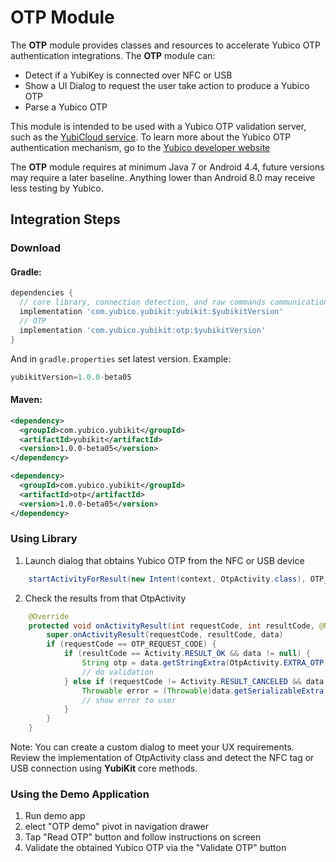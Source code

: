 # OTP Module
The **OTP** module provides classes and resources to accelerate Yubico OTP authentication integrations. The **OTP** module can: 
* Detect if a YubiKey is connected over NFC or USB
* Show a UI Dialog to request the user take action to produce a Yubico OTP
* Parse a Yubico OTP

This module is intended to be used with a Yubico OTP validation server, such as the [YubiCloud service](https://www.yubico.com/products/services-software/yubicloud/). To learn more about the Yubico OTP authentication mechanism, go to the [Yubico developer website](https://developers.yubico.com/OTP/OTPs_Explained.html)

The **OTP** module requires at minimum  Java 7 or Android 4.4, future versions may require a later baseline. Anything lower than Android 8.0 may receive less testing by Yubico.

## Integration Steps <a name="integration_steps"></a>
### Download
#### Gradle:

```gradle
dependencies {  
  // core library, connection detection, and raw commands communication with YubiKey
  implementation 'com.yubico.yubikit:yubikit:$yubikitVersion'
  // OTP
  implementation 'com.yubico.yubikit:otp:$yubikitVersion'
}
```
And in `gradle.properties` set latest version. Example:
```gradle
yubikitVersion=1.0.0-beta05
```
#### Maven:
```xml
<dependency>
  <groupId>com.yubico.yubikit</groupId>
  <artifactId>yubikit</artifactId>
  <version>1.0.0-beta05</version>
</dependency>

<dependency>
  <groupId>com.yubico.yubikit</groupId>
  <artifactId>otp</artifactId>
  <version>1.0.0-beta05</version>
</dependency>
```
### Using Library <a name="using_lib"></a>

1. Launch dialog that obtains Yubico OTP from the NFC or USB device
```java
    startActivityForResult(new Intent(context, OtpActivity.class), OTP_REQUEST_CODE)
```

2. Check the results from that OtpActivity
```java
    @Override
    protected void onActivityResult(int requestCode, int resultCode, @Nullable Intent data) {
        super.onActivityResult(requestCode, resultCode, data)
        if (requestCode == OTP_REQUEST_CODE) {
            if (resultCode == Activity.RESULT_OK && data != null) {
                String otp = data.getStringExtra(OtpActivity.EXTRA_OTP);
                // do validation
            } else if (requestCode != Activity.RESULT_CANCELED && data != null) {
                Throwable error = (Throwable)data.getSerializableExtra(OtpActivity.EXTRA_ERROR);
                // show error to user
            }
        }
    }
```

Note: You can create a custom dialog to meet your UX requirements. Review the implementation of OtpActivity class and detect the NFC tag or USB connection using **YubiKit** core methods.

### Using the Demo Application <a name="using_demo"></a>
1. Run demo app
2. elect "OTP demo" pivot in navigation drawer
3. Tap "Read OTP" button and follow instructions on screen
4. Validate the obtained Yubico OTP via the "Validate OTP" button 
